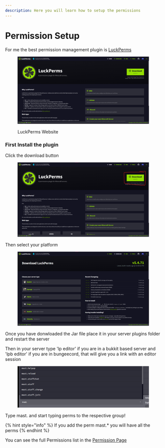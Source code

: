 ```yaml
---
description: Here you will learn how to setup the permissions
---
```


# Permission Setup

For me the best permission management plugin is [LuckPerms](https://luckperms.net/)

<figure><img src="../.gitbook/assets/Captura de pantalla 2023-04-25 194042.png" alt=""><figcaption><p>LuckPerms Website</p></figcaption></figure>

### First Install the plugin

Click the download button

<figure><img src="../.gitbook/assets/Captura de pantalla 2023-04-25 194216.png" alt=""><figcaption></figcaption></figure>

Then select your platform

<figure><img src="../.gitbook/assets/Captura de pantalla 2023-04-25 194236.png" alt=""><figcaption></figcaption></figure>

Once you have donwloaded the Jar file place it in your server plugins folder and restart the server

Then in your server type 'lp editor' if you are in a bukkit based server and 'lpb editor' if you are in bungeecord, that will give you a link with an editor session

<figure><img src="../.gitbook/assets/Captura de pantalla 2023-04-25 194534 (2).png" alt=""><figcaption></figcaption></figure>

Type mast. and start typing perms to the respective group!

{% hint style="info" %}
If you add the perm mast.\* you will have all the perms
{% endhint %}

You can see the full Permissions list in the [Permission Page](permissions.md)
